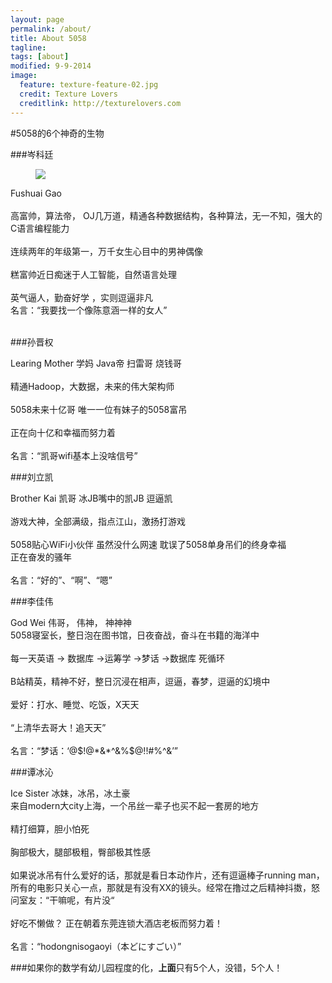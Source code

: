 ```yaml
---
layout: page
permalink: /about/
title: About 5058
tagline: 
tags: [about]
modified: 9-9-2014
image:
  feature: texture-feature-02.jpg
  credit: Texture Lovers
  creditlink: http://texturelovers.com
---
```


#5058的6个神奇的生物

###岑科廷

<figure>
	<a href="http://hit5058.com/images/gfs.jpg"><img src="http://hit5058.com/images/gfs.jpg"></a>
	<figcaption></figcaption>
</figure>


Fushuai Gao  
<br>
高富帅，算法帝， OJ几万道，精通各种数据结构，各种算法，无一不知，强大的C语言编程能力  
<br>
连续两年的年级第一，万千女生心目中的男神偶像  
<br>
糕富帅近日痴迷于人工智能，自然语言处理  
<br>
英气逼人，勤奋好学 ，实则逗逼非凡
<br>
名言：“我要找一个像陈意涵一样的女人”  
<br>


###孙晋权

Learing Mother 学妈 Java帝 扫雷哥 烧钱哥  
<br>
精通Hadoop，大数据，未来的伟大架构师  
<br>
5058未来十亿哥 唯一一位有妹子的5058富吊  
<br>
正在向十亿和幸福而努力着  
<br>
名言：“凯哥wifi基本上没啥信号”

###刘立凯

Brother Kai 凯哥 冰JB嘴中的凯JB 逗逼凯  
<br>
游戏大神，全部满级，指点江山，激扬打游戏    
<br>
5058贴心WiFi小伙伴 虽然没什么网速 耽误了5058单身吊们的终身幸福
<br>
正在奋发的骚年  
<br>
名言：“好的”、“啊”、“嗯”

###李佳伟

God Wei  伟哥， 伟神， 神神神
<br>
5058寝室长，整日泡在图书馆，日夜奋战，奋斗在书籍的海洋中  
<br>
每一天英语 -> 数据库 ->运筹学 ->梦话 ->数据库 死循环  
<br>
B站精英，精神不好，整日沉浸在相声，逗逼，春梦，逗逼的幻境中  
<br>
爱好：打水、睡觉、吃饭，X天天  
<br>
“上清华去哥大！追天天”  
<br>
名言：“梦话：‘@$!@*&*^&%$@!!#%^&’”

###谭冰沁

Ice Sister  冰妹，冰吊，冰土豪
<br>
来自modern大city上海，一个吊丝一辈子也买不起一套房的地方  
<br>
精打细算，胆小怕死    
<br>
胸部极大，腿部极粗，臀部极其性感    
<br>
如果说冰吊有什么爱好的话，那就是看日本动作片，还有逗逼棒子running man，所有的电影只关心一点，那就是有没有XX的镜头。经常在撸过之后精神抖擞，怒问室友：“干嘛呢，有片没“  
<br>
好吃不懒做？ 正在朝着东莞连锁大酒店老板而努力着！  
<br>
名言：“hodongnisogaoyi（本どにすごい）”

###如果你的数学有幼儿园程度的化，**上面**只有5个人，没错，5个人！
